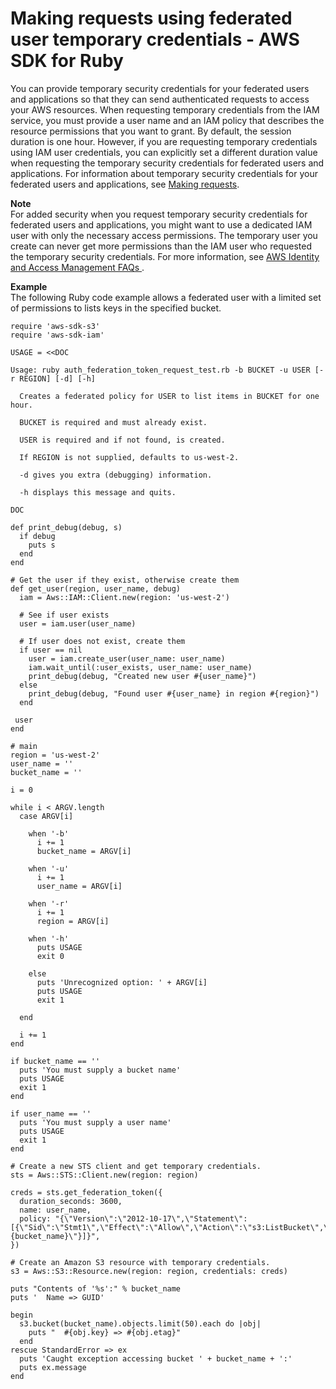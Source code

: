 # Making requests using federated user temporary credentials \- AWS SDK for Ruby<a name="AuthUsingTempFederationTokenRuby"></a>

You can provide temporary security credentials for your federated users and applications so that they can send authenticated requests to access your AWS resources\. When requesting temporary credentials from the IAM service, you must provide a user name and an IAM policy that describes the resource permissions that you want to grant\. By default, the session duration is one hour\. However, if you are requesting temporary credentials using IAM user credentials, you can explicitly set a different duration value when requesting the temporary security credentials for federated users and applications\. For information about temporary security credentials for your federated users and applications, see [Making requests](MakingRequests.md)\.

**Note**  
For added security when you request temporary security credentials for federated users and applications, you might want to use a dedicated IAM user with only the necessary access permissions\. The temporary user you create can never get more permissions than the IAM user who requested the temporary security credentials\. For more information, see [ AWS Identity and Access Management FAQs ](https://aws.amazon.com/iam/faqs/#What_are_the_best_practices_for_using_temporary_security_credentials)\.

**Example**  
The following Ruby code example allows a federated user with a limited set of permissions to lists keys in the specified bucket\.   

```
require 'aws-sdk-s3'
require 'aws-sdk-iam'

USAGE = <<DOC

Usage: ruby auth_federation_token_request_test.rb -b BUCKET -u USER [-r REGION] [-d] [-h]

  Creates a federated policy for USER to list items in BUCKET for one hour.

  BUCKET is required and must already exist.

  USER is required and if not found, is created.

  If REGION is not supplied, defaults to us-west-2.

  -d gives you extra (debugging) information.

  -h displays this message and quits.

DOC

def print_debug(debug, s)
  if debug
    puts s
  end
end

# Get the user if they exist, otherwise create them
def get_user(region, user_name, debug)
  iam = Aws::IAM::Client.new(region: 'us-west-2')
  
  # See if user exists
  user = iam.user(user_name)
 
  # If user does not exist, create them
  if user == nil
    user = iam.create_user(user_name: user_name)
    iam.wait_until(:user_exists, user_name: user_name)
    print_debug(debug, "Created new user #{user_name}")
  else
    print_debug(debug, "Found user #{user_name} in region #{region}")
  end
 
 user
end

# main
region = 'us-west-2'
user_name = ''
bucket_name = ''

i = 0

while i < ARGV.length
  case ARGV[i]

    when '-b'
      i += 1
      bucket_name = ARGV[i]

    when '-u'
      i += 1
      user_name = ARGV[i]

    when '-r'
      i += 1
      region = ARGV[i]

    when '-h'
      puts USAGE
      exit 0

    else
      puts 'Unrecognized option: ' + ARGV[i]
      puts USAGE
      exit 1
   
  end

  i += 1
end

if bucket_name == ''
  puts 'You must supply a bucket name'
  puts USAGE
  exit 1
end

if user_name == ''
  puts 'You must supply a user name'
  puts USAGE
  exit 1
end

# Create a new STS client and get temporary credentials.
sts = Aws::STS::Client.new(region: region)

creds = sts.get_federation_token({
  duration_seconds: 3600,
  name: user_name,
  policy: "{\"Version\":\"2012-10-17\",\"Statement\":[{\"Sid\":\"Stmt1\",\"Effect\":\"Allow\",\"Action\":\"s3:ListBucket\",\"Resource\":\"arn:aws:s3:::#{bucket_name}\"}]}",
})

# Create an Amazon S3 resource with temporary credentials.
s3 = Aws::S3::Resource.new(region: region, credentials: creds)

puts "Contents of '%s':" % bucket_name
puts '  Name => GUID'

begin
  s3.bucket(bucket_name).objects.limit(50).each do |obj|
    puts "  #{obj.key} => #{obj.etag}"
  end
rescue StandardError => ex
  puts 'Caught exception accessing bucket ' + bucket_name + ':'
  puts ex.message
end
```